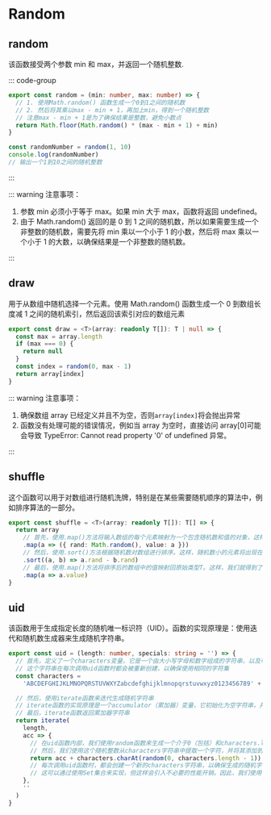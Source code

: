 # Random

## random

该函数接受两个参数 min 和 max，并返回一个随机整数.

::: code-group

```ts [源码]
export const random = (min: number, max: number) => {
  // 1. 使用Math.random() 函数生成一个0到1之间的随机数
  // 2. 然后将其乘以max - min + 1，再加上min，得到一个随机整数
  // 注意max - min + 1是为了确保结果是整数，避免小数点
  return Math.floor(Math.random() * (max - min + 1) + min)
}
```

```ts [用法]
const randomNumber = random(1, 10)
console.log(randomNumber)
// 输出一个1到10之间的随机整数
```

:::

::: warning 注意事项：

1. 参数 min 必须小于等于 max。如果 min 大于 max，函数将返回 undefined。
2. 由于 Math.random() 返回的是 0 到 1 之间的随机数，所以如果需要生成一个非整数的随机数，需要先将 min 乘以一个小于 1 的小数，然后将 max 乘以一个小于 1 的大数，以确保结果是一个非整数的随机数。

:::

## draw

用于从数组中随机选择一个元素。使用 Math.random() 函数生成一个 0 到数组长度减 1 之间的随机索引，然后返回该索引对应的数组元素

```ts
export const draw = <T>(array: readonly T[]): T | null => {
  const max = array.length
  if (max === 0) {
    return null
  }
  const index = random(0, max - 1)
  return array[index]
}
```

::: warning 注意事项：

1. 确保数组 array 已经定义并且不为空，否则`array[index]`将会抛出异常
2. 函数没有处理可能的错误情况，例如当 array 为空时，直接访问 array[0]可能会导致 TypeError: Cannot read property '0' of undefined 异常。

:::

## shuffle

这个函数可以用于对数组进行随机洗牌，特别是在某些需要随机顺序的算法中，例如排序算法的一部分。

```ts
export const shuffle = <T>(array: readonly T[]): T[] => {
  return array
    // 首先，使用.map()方法将输入数组的每个元素映射为一个包含随机数和值的对象，这样，我们得到了一个包含随机数的新数组
    .map(a => ({ rand: Math.random(), value: a }))
    // 然后，使用.sort()方法根据随机数对数组进行排序。这样，随机数小的元素将出现在数组的顶部。
    .sort((a, b) => a.rand - b.rand)
    // 最后，使用.map()方法将排序后的数组中的值映射回原始类型T。这样，我们就得到了一个随机打乱顺序的数组
    .map(a => a.value)
}
```

## uid

该函数用于生成指定长度的随机唯一标识符（UID）。函数的实现原理是：使用迭代和随机数生成器来生成随机字符串。

```ts
export const uid = (length: number, specials: string = '') => {
  // 首先，定义了一个characters变量，它是一个由大小写字母和数字组成的字符串，以及可选的特殊字符
  // 这个字符串在每次调用uid函数时都会被重新创建，以确保使用相同的字符集
  const characters =
    'ABCDEFGHIJKLMNOPQRSTUVWXYZabcdefghijklmnopqrstuvwxyz0123456789' + specials

  // 然后，使用iterate函数来迭代生成随机字符串
  // iterate函数的实现原理是一个accumulator（累加器）变量，它初始化为空字符串，并在每次迭代中累加新的字符
  // 最后，iterate函数返回累加器字符串
  return iterate(
    length,
    acc => {
      // 在uid函数内部，我们使用random函数来生成一个介于0（包括）和characters.length - 1（不包括）之间的随机整数
      // 然后，我们使用这个随机整数从characters字符串中提取一个字符，并将其添加到累加器字符串中      
      return acc + characters.charAt(random(0, characters.length - 1))
      // 每次调用uid函数时，都会创建一个新的characters字符串，以确保生成的随机字符串是唯一的
      // 这可以通过使用Set集合来实现，但这样会引入不必要的性能开销。因此，我们使用一个字符串来存储有效的字符，并在每次迭代时重新创建。
    },
    ''
  )
}
```